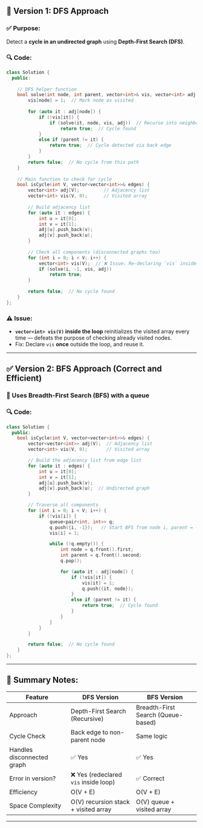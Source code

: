 

## 🧠 **Version 1: DFS Approach**

### ✅ Purpose:

Detect a **cycle in an undirected graph** using **Depth-First Search (DFS)**.

### 🔍 Code:

```cpp
class Solution {
  public:
  
    // DFS helper function
    bool solve(int node, int parent, vector<int>& vis, vector<int> adj[]) {
        vis[node] = 1;  // Mark node as visited
        
        for (auto it : adj[node]) {
            if (!vis[it]) {
                if (solve(it, node, vis, adj))  // Recurse into neighbors
                    return true;  // Cycle found
            } 
            else if (parent != it) {
                return true;  // Cycle detected via back edge
            }
        }
        return false;  // No cycle from this path
    }
  
    // Main function to check for cycle
    bool isCycle(int V, vector<vector<int>>& edges) {
        vector<int> adj[V];         // Adjacency list
        vector<int> vis(V, 0);      // Visited array
        
        // Build adjacency list
        for (auto it : edges) {
            int u = it[0];
            int v = it[1];
            adj[u].push_back(v);
            adj[v].push_back(u);
        }
        
        // Check all components (disconnected graphs too)
        for (int i = 0; i < V; i++) {
            vector<int> vis(V);  // ❌ Issue: Re-declaring `vis` inside loop resets it every time
            if (solve(i, -1, vis, adj))
                return true;
        }
        
        return false;  // No cycle found
    }
};
```

### ⚠️ Issue:

* **`vector<int> vis(V)` inside the loop** reinitializes the visited array every time — defeats the purpose of checking already visited nodes.
* Fix: Declare `vis` **once** outside the loop, and reuse it.

---

## ✅ **Version 2: BFS Approach (Correct and Efficient)**

### 🔄 Uses Breadth-First Search (BFS) with a queue

### 🔍 Code:

```cpp
class Solution {
  public:
    bool isCycle(int V, vector<vector<int>>& edges) {
        vector<vector<int>> adj(V);  // Adjacency list
        vector<int> vis(V, 0);       // Visited array

        // Build the adjacency list from edge list
        for (auto it : edges) {
            int u = it[0];
            int v = it[1];
            adj[u].push_back(v);
            adj[v].push_back(u);  // Undirected graph
        }

        // Traverse all components
        for (int i = 0; i < V; i++) {
            if (!vis[i]) {
                queue<pair<int, int>> q;
                q.push({i, -1});   // Start BFS from node i, parent = -1
                vis[i] = 1;

                while (!q.empty()) {
                    int node = q.front().first;
                    int parent = q.front().second;
                    q.pop();

                    for (auto it : adj[node]) {
                        if (!vis[it]) {
                            vis[it] = 1;
                            q.push({it, node});
                        } 
                        else if (parent != it) {
                            return true;  // Cycle found
                        }
                    }
                }
            }
        }

        return false;  // No cycle found
    }
};
```

---

## 📝 Summary Notes:

| Feature                    | DFS Version                          | BFS Version                        |
| -------------------------- | ------------------------------------ | ---------------------------------- |
| Approach                   | Depth-First Search (Recursive)       | Breadth-First Search (Queue-based) |
| Cycle Check                | Back edge to non-parent node         | Same logic                         |
| Handles disconnected graph | ✅ Yes                                | ✅ Yes                              |
| Error in version?          | ❌ Yes (redeclared `vis` inside loop) | ✅ Correct                          |
| Efficiency                 | O(V + E)                             | O(V + E)                           |
| Space Complexity           | O(V) recursion stack + visited array | O(V) queue + visited array         |

---
